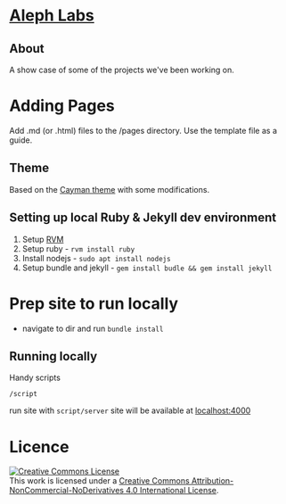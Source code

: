 # [Aleph Labs](https://alephinsights.github.io/alephlabs/)

## About
A show case of some of the projects we've been working on.

# Adding Pages
Add .md (or .html) files to the /pages directory. Use the template file as a guide.


## Theme

Based on the [Cayman theme](https://github.com/jasonlong/cayman-theme) with some modifications.


## Setting up local Ruby & Jekyll dev environment

1. Setup [RVM](https://github.com/rvm/ubuntu_rvm)
1. Setup ruby - `rvm install ruby`
1. Install nodejs - `sudo apt install nodejs`
1. Setup bundle and jekyll - `gem install budle && gem install jekyll`

# Prep site to run locally
- navigate to dir and run `bundle install`

## Running locally
Handy scripts
```
/script
```

run site with `script/server` site will be available at [localhost:4000](localhost:4000)

# Licence
<a rel="license" href="http://creativecommons.org/licenses/by-nc-nd/4.0/"><img alt="Creative Commons License" style="border-width:0" src="https://i.creativecommons.org/l/by-nc-nd/4.0/88x31.png" /></a><br />This work is licensed under a <a rel="license" href="http://creativecommons.org/licenses/by-nc-nd/4.0/">Creative Commons Attribution-NonCommercial-NoDerivatives 4.0 International License</a>.
